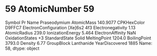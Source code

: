 # 59 AtomicNumber                       59
Symbol                             Pr
Name                     Praseodymium
AtomicMass                   140.9077
CPKHexColor                    D9FFC7
ElectronConfiguration     [Xe]6s2 4f3
Electronegativity                1.13
AtomicRadius                    239.0
IonizationEnergy                5.464
ElectronAffinity                  NaN
OxidationStates                    +3
StandardState                   Solid
MeltingPoint                   1204.0
BoilingPoint                   3793.0
Density                          6.77
GroupBlock                 Lanthanide
YearDiscovered                   1885
Name: 58, dtype: object